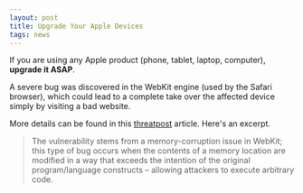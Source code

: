 ```yaml
---
layout: post
title: Upgrade Your Apple Devices
tags: news
---
```


If you are using any Apple product (phone, tablet, laptop, computer), **upgrade it ASAP**.

A severe bug was discovered in the WebKit engine (used by the Safari browser), which could lead to a complete take over the affected device simply by visiting a bad website.

More details can be found in this [threatpost](https://threatpost.com/apple-webkit-remote-code-execution/164595/) article. Here's an excerpt. 

> The vulnerability stems from a memory-corruption issue in WebKit; this type of bug occurs when the contents of a memory location are modified in a way that exceeds the intention of the original program/language constructs – allowing attackers to execute arbitrary code.

